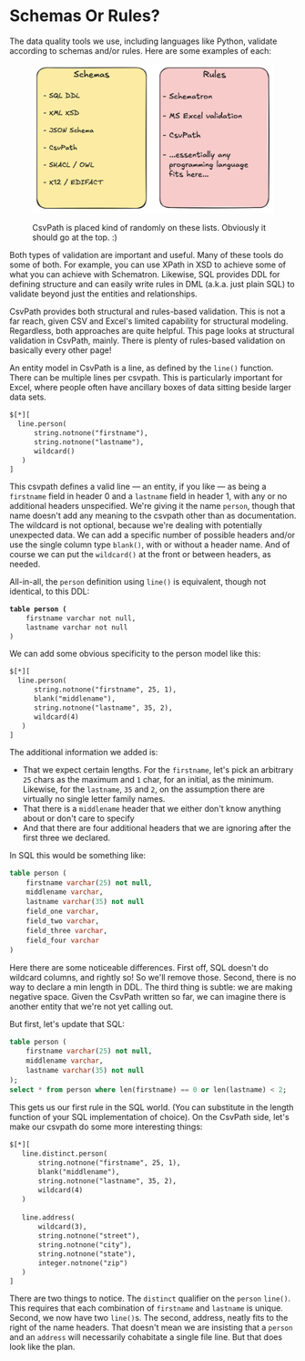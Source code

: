 # Schemas Or Rules?

The data quality tools we use, including languages like Python, validate according to schemas and/or rules. Here are some examples of each:

<figure><img src="../.gitbook/assets/schemas and rules.png" alt="" width="563"><figcaption><p>CsvPath is placed kind of randomly on these lists. Obviously it should go at the top. :)</p></figcaption></figure>

Both types of validation are important and useful. Many of these tools do some of both. For example, you can use XPath in XSD to achieve some of what you can achieve with Schematron. Likewise, SQL provides DDL for defining structure and can easily write rules in DML (a.k.a. just plain SQL) to validate beyond just the entities and relationships.&#x20;

CsvPath provides both structural and rules-based validation. This is not a far reach, given CSV and Excel's limited capability for structural modeling. Regardless, both approaches are quite helpful. This page looks at structural validation in CsvPath, mainly. There is plenty of rules-based validation on basically every other page!

An entity model in CsvPath is a line, as defined by the `line()` function. There can be multiple lines per csvpath. This is particularly important for Excel, where people often have ancillary boxes of data sitting beside larger data sets. &#x20;

```xquery
$[*][
  line.person( 
      string.notnone("firstname"), 
      string.notnone("lastname"), 
      wildcard()
   ) 
]
```

This csvpath defines a valid line — an entity, if you like — as being a `firstname` field in header 0 and a `lastname` field in header 1, with any or no additional headers unspecified. We're giving it the name `person`, though that name doesn't add any meaning to the csvpath other than as documentation. The wildcard is not optional, because we're dealing with potentially unexpected data. We can add a specific number of possible headers and/or use the single column type `blank()`, with or without a header name. And of course we can put the `wildcard()` at the front or between headers, as needed.

All-in-all, the `person` definition using `line()` is equivalent, though not identical, to this DDL:

<pre class="language-sql"><code class="lang-sql"><strong>table person (
</strong>    firstname varchar not null,
    lastname varchar not null
)
</code></pre>

We can add some obvious specificity to the person model like this:&#x20;

```xquery
$[*][
  line.person( 
      string.notnone("firstname", 25, 1), 
      blank("middlename"),
      string.notnone("lastname", 35, 2), 
      wildcard(4)
   ) 
]
```

&#x20;The additional information we added is:

* That we expect certain lengths. For the `firstname`, let's pick an arbitrary `25` chars as the maximum and `1` char, for an initial, as the minimum. Likewise, for the `lastname`, `35` and `2`, on the assumption there are virtually no single letter family names.
* That there is a `middlename` header that we either don't know anything about or don't care to specify
* And that there are four additional headers that we are ignoring after the first three we declared.

In SQL this would be something like:&#x20;

```sql
table person (
    firstname varchar(25) not null,
    middlename varchar,
    lastname varchar(35) not null
    field_one varchar,
    field_two varchar, 
    field_three varchar,
    field_four varchar
)
```

Here there are some noticeable differences.  First off, SQL doesn't do wildcard columns, and rightly so! So we'll remove those. Second, there is no way to declare a min length in DDL. The third thing is subtle: we are making negative space. Given the CsvPath written so far, we can imagine there is another entity that we're not yet calling out.&#x20;

But first, let's update that SQL:

```sql
table person (
    firstname varchar(25) not null,
    middlename varchar,
    lastname varchar(35) not null
);
select * from person where len(firstname) == 0 or len(lastname) < 2; 
```

This gets us our first rule in the SQL world. (You can substitute in the length function of your SQL implementation of choice). On the CsvPath side, let's make our csvpath do some more interesting things:

```xquery
$[*][
   line.distinct.person( 
       string.notnone("firstname", 25, 1), 
       blank("middlename"),
       string.notnone("lastname", 35, 2), 
       wildcard(4)
   ) 
   
   line.address(
       wildcard(3),
       string.notnone("street"),
       string.notnone("city"),
       string.notnone("state"),
       integer.notnone("zip")
   )
]
```

There are two things to notice. The `distinct` qualifier on the `person` `line()`. This requires that each combination of `firstname` and `lastname` is unique. Second, we now have two `line()`s. The second, address, neatly fits to the right of the name headers. That doesn't mean we are insisting that a `person` and an `address` will necessarily cohabitate a single file line. But that does look like the plan.
